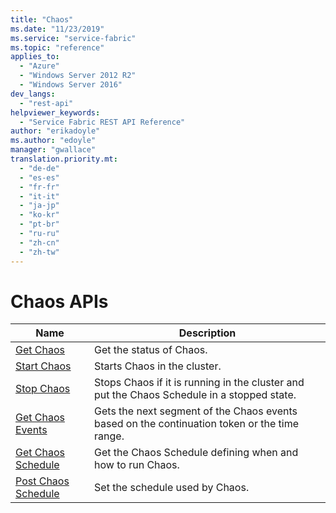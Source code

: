 ```yaml
---
title: "Chaos"
ms.date: "11/23/2019"
ms.service: "service-fabric"
ms.topic: "reference"
applies_to: 
  - "Azure"
  - "Windows Server 2012 R2"
  - "Windows Server 2016"
dev_langs: 
  - "rest-api"
helpviewer_keywords: 
  - "Service Fabric REST API Reference"
author: "erikadoyle"
ms.author: "edoyle"
manager: "gwallace"
translation.priority.mt: 
  - "de-de"
  - "es-es"
  - "fr-fr"
  - "it-it"
  - "ja-jp"
  - "ko-kr"
  - "pt-br"
  - "ru-ru"
  - "zh-cn"
  - "zh-tw"
---
```

# Chaos APIs

| Name | Description |
| --- | --- |
| [Get Chaos](sfclient-v70-api-getchaos.md) | Get the status of Chaos.<br/> |
| [Start Chaos](sfclient-v70-api-startchaos.md) | Starts Chaos in the cluster.<br/> |
| [Stop Chaos](sfclient-v70-api-stopchaos.md) | Stops Chaos if it is running in the cluster and put the Chaos Schedule in a stopped state.<br/> |
| [Get Chaos Events](sfclient-v70-api-getchaosevents.md) | Gets the next segment of the Chaos events based on the continuation token or the time range.<br/> |
| [Get Chaos Schedule](sfclient-v70-api-getchaosschedule.md) | Get the Chaos Schedule defining when and how to run Chaos.<br/> |
| [Post Chaos Schedule](sfclient-v70-api-postchaosschedule.md) | Set the schedule used by Chaos.<br/> |

